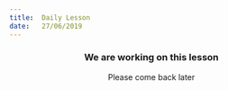 ```yaml
---
title:  Daily Lesson
date:   27/06/2019
---
```


### <center>We are working on this lesson</center>
<center>Please come back later</center>